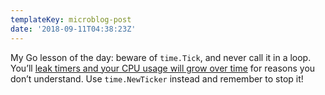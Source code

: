 ```yaml
---
templateKey: microblog-post
date: '2018-09-11T04:38:23Z'
---
```


My Go lesson of the day: beware of `time.Tick`, and never call it in a loop. You’ll [leak timers and your CPU usage will grow over time](https://github.com/travis-ci/vsphere-janitor/pull/12) for reasons you don’t understand. Use `time.NewTicker` instead and remember to stop it!

